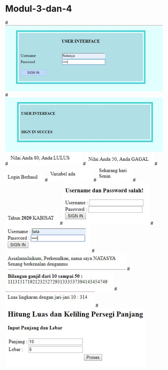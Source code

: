 # Modul-3-dan-4

#![AltText](https://github.com/natasyaadelia/Modul-3-dan-4/blob/master/3%20tugas%201.JPG)
#![AltText](https://github.com/natasyaadelia/Modul-3-dan-4/blob/master/3%20tugas%202.JPG)
#![AltText](https://github.com/natasyaadelia/Modul-3-dan-4/blob/master/3.1.JPG)
#![AltText](https://github.com/natasyaadelia/Modul-3-dan-4/blob/master/3.2.JPG)
#![AltText](https://github.com/natasyaadelia/Modul-3-dan-4/blob/master/3.3.JPG)
#![AltText](https://github.com/natasyaadelia/Modul-3-dan-4/blob/master/3.4.JPG)
#![AltText](https://github.com/natasyaadelia/Modul-3-dan-4/blob/master/3.5.JPG)
#![AltText](https://github.com/natasyaadelia/Modul-3-dan-4/blob/master/3.6.JPG)
#![AltText](https://github.com/natasyaadelia/Modul-3-dan-4/blob/master/4.%20akhir%20jika%20salah.JPG)
#![AltText](https://github.com/natasyaadelia/Modul-3-dan-4/blob/master/4.%20akhir.JPG)
#![AltText](https://github.com/natasyaadelia/Modul-3-dan-4/blob/master/4.1%20fungsi.JPG)
#![AltText](https://github.com/natasyaadelia/Modul-3-dan-4/blob/master/4.1%20parameter.JPG)
#![AltText](https://github.com/natasyaadelia/Modul-3-dan-4/blob/master/4.2.JPG)
#![AltText](https://github.com/natasyaadelia/Modul-3-dan-4/blob/master/Persegi.JPG)

